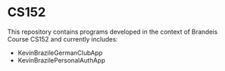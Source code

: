 # CS152
This repository contains programs developed in the context of Brandeis Course CS152 and currently includes:
* KevinBrazileGermanClubApp
* KevinBrazilePersonalAuthApp
